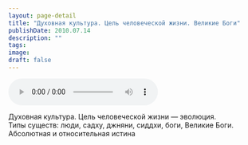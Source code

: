 ```yaml
---
layout: page-detail
title: "Духовная культура. Цель человеческой жизни. Великие Боги"
publishDate: 2010.07.14
description: ""
tags:
image:
draft: false
---
```


<audio title="2010.07.14 - Духовная культура. Цель человеческой жизни. Великие Боги.mp3" src="https://filer-api.advayta.org/v1.0/public/files/75815" controls=""></audio>

 Духовная культура. Цель человеческой жизни — эволюция.  
 Типы существ: люди, садху, джняни, сиддхи, боги, Великие Боги.  
 Абсолютная и относительная истина   

  
